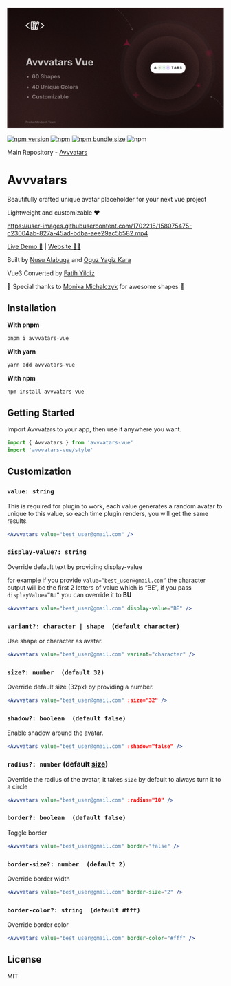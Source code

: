 ![@productdevbook/avvvatars](https://github.com/0fatihyildiz/avvvatars-vue/raw/main/Thumbnail.png)

[![npm version](https://badge.fury.io/js/avvvatars-vue.svg)](https://badge.fury.io/js/avvvatars-vue)
[![npm](https://img.shields.io/npm/dt/avvvatars-vue.svg)](https://www.npmjs.com/package/avvvatars-vue)
[![npm bundle size](https://img.shields.io/bundlephobia/minzip/avvvatars-vue.svg)](https://bundlephobia.com/result?p=avvvatars-vue)
![npm](https://img.shields.io/npm/l/avvvatars-vue.svg)

Main Repository - [Avvvatars](https://github.com/nusu/avvvatars)

# Avvvatars

Beautifully crafted unique avatar placeholder for your next vue project

Lightweight and customizable ❤️

https://user-images.githubusercontent.com/1702215/158075475-c23004ab-827a-45ad-bdba-aee29ac5b582.mp4

[Live Demo 🧩](https://avvvatars-demo-nusualabuga.vercel.app/) | [Website 🧘‍♀️](https://avvvatars.com)

Built by [Nusu Alabuga](https://twitter.com/nusualabuga) and [Oguz Yagiz Kara](https://twitter.com/oguzyagizkara)

Vue3 Converted by [Fatih Yildiz](https://twitter.com/0fatihyildiz)

🙏 Special thanks to [Monika Michalczyk](https://www.monikamichalczyk.com/) for awesome shapes 🙏

## Installation

**With pnpm**

```js
pnpm i avvvatars-vue
```

**With yarn**

```js
yarn add avvvatars-vue
```

**With npm**

```js
npm install avvvatars-vue
```

## Getting Started

Import Avvvatars to your app, then use it anywhere you want.

```jsx
import { Avvvatars } from 'avvvatars-vue'
import 'avvvatars-vue/style'
```

## Customization

### `value: string`

This is required for plugin to work, each value generates a random avatar to unique to this value, so each time plugin renders, you will get the same results. 

```jsx
<Avvvatars value="best_user@gmail.com" />
```

### `display-value?: string`

Override default text by providing display-value

for example if you provide `value=”best_user@gmail.com”` the character output will be the first 2 letters of value which is “BE”, if you pass `displayValue=”BU”` you can override it to **BU**

```jsx
<Avvvatars value="best_user@gmail.com" display-value="BE" />
```

### `variant?: character | shape  (default character)`

Use shape or character as avatar.

```jsx
<Avvvatars value="best_user@gmail.com" variant="character" />
```

### `size?: number  (default 32)`

Override default size (32px) by providing a number.

```jsx
<Avvvatars value="best_user@gmail.com" :size="32" />
```

### `shadow?: boolean  (default false)`

Enable shadow around the avatar.

```jsx
<Avvvatars value="best_user@gmail.com" :shadow="false" />
```

### `radius?: number` (default [size](https://github.com/nusu/avvvatars#size-number--default-32))

Override the radius of the avatar, it takes `size` by default to always turn it to a circle

```jsx
<Avvvatars value="best_user@gmail.com" :radius="10" />
```

### `border?: boolean  (default false)`

Toggle border

```jsx
<Avvvatars value="best_user@gmail.com" border="false" />
```

### `border-size?: number  (default 2)`

Override border width

```jsx
<Avvvatars value="best_user@gmail.com" border-size="2" />
```

### `border-color?: string  (default #fff)`

Override border color

```jsx
<Avvvatars value="best_user@gmail.com" border-color="#fff" />
```

## License

MIT
